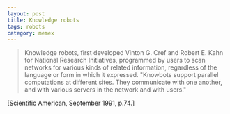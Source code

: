```yaml
---
layout: post
title: Knowledge robots
tags: robots
category: memex
--- 
```


> Knowledge robots, first developed Vinton G. Cref and Robert E. Kahn for National Research Initiatives, programmed by users to scan networks for various kinds of related information, regardless of the language or form in which it expressed. "Knowbots support parallel computations at different sites. They communicate with one another, and with various servers in the network and with users." 

\[Scientific American, September 1991, p.74.\]
